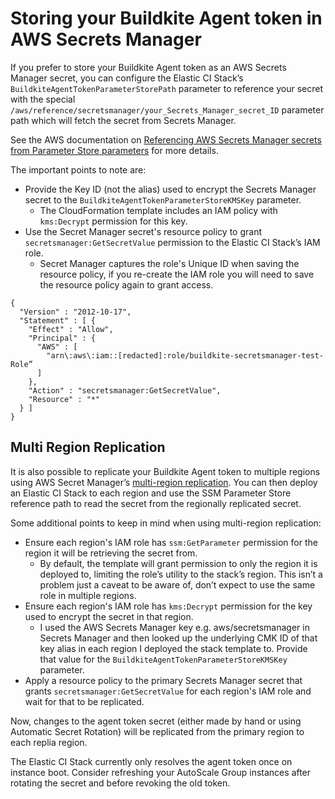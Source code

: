 # Storing your Buildkite Agent token in AWS Secrets Manager

If you prefer to store your Buildkite Agent token as an AWS Secrets Manager secret,
you can configure the Elastic CI Stack’s `BuildkiteAgentTokenParameterStorePath`
parameter to reference your secret with the special `/aws/reference/secretsmanager/your_Secrets_Manager_secret_ID` parameter path which will fetch the secret from Secrets Manager.

See the AWS documentation on [Referencing AWS Secrets Manager secrets from Parameter Store parameters](https://docs.aws.amazon.com/systems-manager/latest/userguide/integration-ps-secretsmanager.html)
for more details.

The important points to note are:

- Provide the Key ID (not the alias) used to encrypt the Secrets Manager secret to the `BuildkiteAgentTokenParameterStoreKMSKey` parameter.
	- The CloudFormation template includes an IAM policy with `kms:Decrypt` permission for this key.
- Use the Secret Manager secret's resource policy to grant `secretsmanager:GetSecretValue` permission to the Elastic CI Stack’s IAM role.
	- Secret Manager captures the role's Unique ID when saving the resource policy, if you re-create the IAM role you will need to save the resource policy again to grant access.

```
{
  "Version" : "2012-10-17",
  "Statement" : [ {
    "Effect" : "Allow",
    "Principal" : {
      "AWS" : [
        "arn\:aws\:iam::[redacted]:role/buildkite-secretsmanager-test-Role”
      ]
    },
    "Action" : "secretsmanager:GetSecretValue",
    "Resource" : "*"
  } ]
}
```

## Multi Region Replication

It is also possible to replicate your Buildkite Agent token to multiple regions using
AWS Secret Manager’s [multi-region replication](https://docs.aws.amazon.com/secretsmanager/latest/userguide/create-manage-multi-region-secrets.html). You can then deploy an Elastic CI Stack to each region
and use the SSM Parameter Store reference path to read the secret from the regionally replicated secret.

Some additional points to keep in mind when using multi-region replication:

- Ensure each region's IAM role has `ssm:GetParameter` permission for the region it will be retrieving the secret from.
    - By default, the template will grant permission to only the region it is deployed to, limiting the role’s utility to the stack’s region. This isn’t a problem just a caveat to be aware of, don’t expect to use the same role in multiple regions.
- Ensure each region's IAM role has `kms:Decrypt` permission for the key used to encrypt the secret in that region.
    - I used the AWS Secrets Manager key e.g. aws/secretsmanager in Secrets Manager and then looked up the underlying CMK ID of that key alias in each region I deployed the stack template to. Provide that value for the `BuildkiteAgentTokenParameterStoreKMSKey` parameter.
- Apply a resource policy to the primary Secrets Manager secret that grants `secretsmanager:GetSecretValue` for each region's IAM role and wait for that to be replicated.

Now, changes to the agent token secret (either made by hand or using Automatic Secret Rotation) will be replicated from the primary region to each replia region.

The Elastic CI Stack currently only resolves the agent token once on instance boot. Consider refreshing your
AutoScale Group instances after rotating the secret and before revoking the old token.
